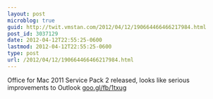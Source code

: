 ```yaml
---
layout: post
microblog: true
guid: http://twit.vmstan.com/2012/04/12/190664466466217984.html
post_id: 3037129
date: 2012-04-12T22:55:25-0600
lastmod: 2012-04-12T22:55:25-0600
type: post
url: /2012/04/12/190664466466217984.html
---
```

Office for Mac 2011 Service Pack 2 released, looks like serious improvements to Outlook <a href="http://goo.gl/fb/1txug">goo.gl/fb/1txug</a>

